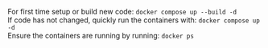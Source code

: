 For first time setup or build new code:
`docker compose up --build -d`\
If code has not changed, quickly run the containers with:
`docker compose up -d`\
Ensure the containers are running by running:
`docker ps`
